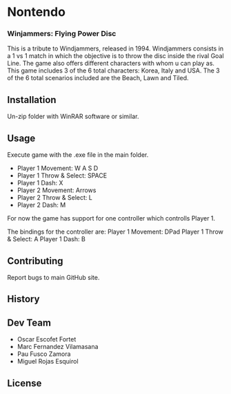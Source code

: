 # Nontendo
### Winjammers: Flying Power Disc
This is a tribute to Windjammers, released in 1994.
Windjammers consists in a 1 vs 1 match in which the objective is to throw the disc inside the rival Goal Line.
The game also offers different characters with whom u can play as. This game includes 3 of the 6 total characters: Korea, Italy and USA.
The 3 of the 6 total scenarios included are the Beach, Lawn and Tiled.

## Installation
Un-zip folder with WinRAR software or similar.

## Usage
Execute game with the .exe file in the main folder.
* Player 1 Movement: W A S D
* Player 1 Throw & Select: SPACE
* Player 1 Dash: X
* Player 2 Movement: Arrows
* Player 2 Throw & Select: L
* Player 2 Dash: M

For now the game has support for one controller which controlls Player 1.

The bindings for the controller are:
Player 1 Movement: DPad
Player 1 Throw & Select: A
Player 1 Dash: B


## Contributing
Report bugs to main GitHub site.

## History


## Dev Team
* Oscar Escofet Fortet
* Marc Fernandez Vilamasana
* Pau Fusco Zamora
* Miguel Rojas Esquirol

## License
